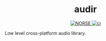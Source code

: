 
<h1 align="center">audir</h1>
<p align="center">
    <a href="https://github.com/norse-rs">
       <img src="https://img.shields.io/badge/project-norse-9cf.svg?style=flat-square" alt="NORSE">
    </a>
    <a href="https://github.com/norse-rs/norse-audir/actions">
        <img src="https://github.com/norse-rs/norse-audir/workflows/ci/badge.svg?style=flat" alt="ci">
    </a>
    <br>
</p>

Low level cross-platform audio library.
